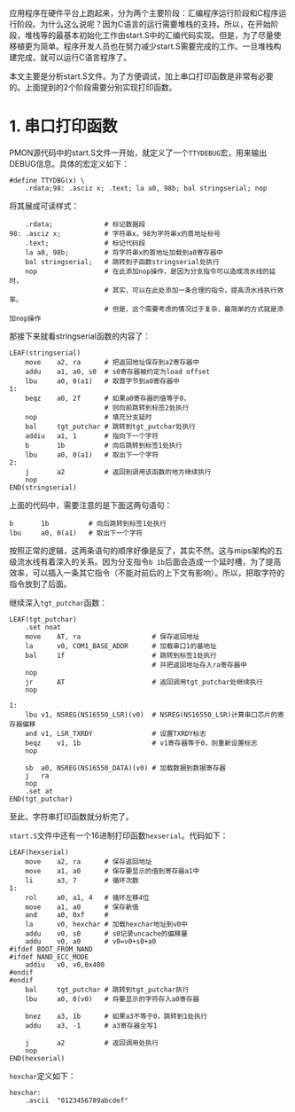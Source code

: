 应用程序在硬件平台上跑起来，分为两个主要阶段：汇编程序运行阶段和C程序运行阶段。为什么这么说呢？因为C语言的运行需要堆栈的支持。所以，在开始阶段，堆栈等的最基本初始化工作由start.S中的汇编代码实现。但是，为了尽量使移植更为简单。程序开发人员也在努力减少start.S需要完成的工作。一旦堆栈构建完成，就可以运行C语言程序了。

本文主要是分析start.S文件。为了方便调试，加上串口打印函数是非常有必要的。上面提到的2个阶段需要分别实现打印函数。

# 1. 串口打印函数

PMON源代码中的start.S文件一开始，就定义了一个`TTYDEBUG`宏，用来输出DEBUG信息。具体的宏定义如下：

    #define TTYDBG(x) \
        .rdata;98: .asciz x; .text; la a0, 98b; bal stringserial; nop

将其展成可读样式：

        .rdata;             # 标记数据段
    98: .asciz x;           # 字符串x，98为字符串x的首地址标号
        .text;              # 标记代码段
        la a0, 98b;         # 将字符串x的首地址加载到a0寄存器中
        bal stringserial;   # 跳转到子函数stringserial处执行
        nop                 # 在此添加nop操作，是因为分支指令可以造成流水线的延时，
                            # 其实，可以在此处添加一条合理的指令，提高流水线执行效率。
                            # 但是，这个需要考虑的情况过于复杂，最简单的方式就是添加nop操作

那接下来就看stringserial函数的内容了：

    LEAF(stringserial)
        move    a2, ra      # 把返回地址保存到a2寄存器中      
        addu    a1, a0, s0  # s0寄存器被约定为load offset
        lbu     a0, 0(a1)   # 取首字节到a0寄存器中
    1:
        beqz    a0, 2f      # 如果a0寄存器的值等于0，
                            # 则向前跳转到标签2处执行
        nop                 # 填充分支延时
        bal     tgt_putchar # 跳转到tgt_putchar处执行
        addiu   a1, 1       # 指向下一个字符
        b       1b          # 向后跳转到标签1处执行
        lbu     a0, 0(a1)   # 取出下一个字符
    2:
        j       a2          # 返回到调用该函数的地方继续执行
        nop
    END(stringserial)

上面的代码中，需要注意的是下面这两句语句：

    b       1b          # 向后跳转到标签1处执行
    lbu     a0, 0(a1)   # 取出下一个字符

按照正常的逻辑，这两条语句的顺序好像是反了，其实不然。这与mips架构的五级流水线有着深入的关系。因为分支指令`b 1b`后面会造成一个延时槽，为了提高效率，可以插入一条其它指令（不能对前后的上下文有影响）。所以，把取字符的指令放到了后面。

继续深入`tgt_putchar`函数：

    LEAF(tgt_putchar)
        .set noat
        move    AT, ra                  # 保存返回地址
        la      v0, COM1_BASE_ADDR      # 加载串口1的基地址
        bal     1f                      # 跳转到标签1处执行
                                        # 并把返回地址存入ra寄存器中
        nop
        jr      AT                      # 返回调用tgt_putchar处继续执行
        nop
      
    1:
        lbu v1, NSREG(NS16550_LSR)(v0)  # NSREG(NS16550_LSR)计算串口芯片的寄存器偏移
        and v1, LSR_TXRDY               # 设置TXRDY标志
        beqz    v1, 1b                  # v1寄存器等于0，则重新设置标志
        nop
                             
        sb  a0, NSREG(NS16550_DATA)(v0) # 加载数据到数据寄存器
        j   ra
        nop
        .set at
    END(tgt_putchar)

至此，字符串打印函数就分析完了。

`start.S`文件中还有一个16进制打印函数`hexserial`。代码如下：

    LEAF(hexserial)
        move    a2, ra      # 保存返回地址
        move    a1, a0      # 保存要显示的值到寄存器a1中
        li      a3, 7       # 循环次数
    1:
        rol     a0, a1, 4   # 循环左移4位
        move    a1, a0      # 保存新值
        and     a0, 0xf     # 
        la      v0, hexchar # 加载hexchar地址到v0中
        addu    v0, s0      # s0记录uncache的偏移量
        addu    v0, a0      # v0=v0+s0+a0
    #ifdef BOOT_FROM_NAND
    #ifdef NAND_ECC_MODE
        addiu   v0, v0,0x400 
    #endif
    #endif
        bal     tgt_putchar # 跳转到tgt_putchar执行
        lbu     a0, 0(v0)   # 将要显示的字符存入a0寄存器

        bnez    a3, 1b      # 如果a3不等于0，跳转到1处执行
        addu    a3, -1      # a3寄存器全写1

        j       a2          # 返回调用处执行
        nop
    END(hexserial)

`hexchar`定义如下：

    hexchar:
        .ascii  "0123456789abcdef"